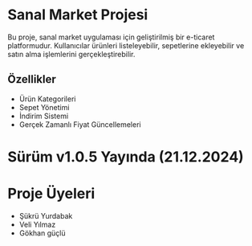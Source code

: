 # Sanal Market Projesi

Bu proje, sanal market uygulaması için geliştirilmiş bir e-ticaret platformudur. Kullanıcılar ürünleri listeleyebilir, sepetlerine ekleyebilir ve satın alma işlemlerini gerçekleştirebilir.

## Özellikler
- Ürün Kategorileri
- Sepet Yönetimi
- İndirim Sistemi
- Gerçek Zamanlı Fiyat Güncellemeleri

# Sürüm v1.0.5 Yayında (21.12.2024)

# Proje Üyeleri
- Şükrü Yurdabak
- Veli Yılmaz
- Gökhan güçlü